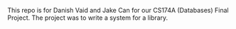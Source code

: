 This repo is for Danish Vaid and Jake Can for our CS174A (Databases) Final Project.
The project was to write a system for a library.
